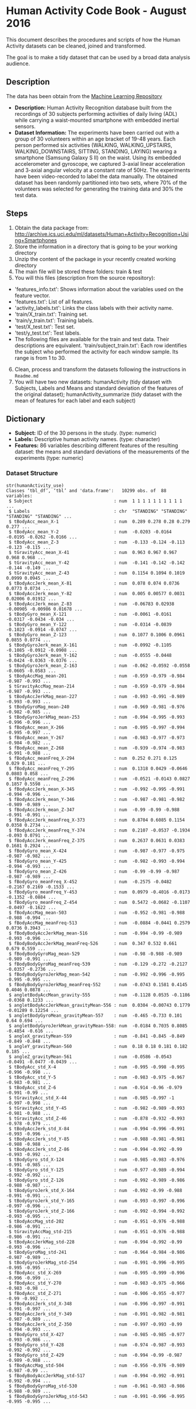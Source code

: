 # Human Activity Code Book - August 2016

This document describes the procedures and scripts of how the Human Activity datasets can be cleaned, joined and transformed.

The goal is to make a tidy dataset that can be used by a broad data analysis audience.
 
## Description
 The data has been obtain from the [Machine Learning Repository](http://archive.ics.uci.edu/ml/datasets/Human+Activity+Recognition+Using+Smartphones)
* **Description:** Human Activity Recognition database built from the recordings of 30 subjects performing activities of daily living (ADL) while carrying a waist-mounted smartphone with embedded inertial sensors.
* **Dataset Information:** The experiments have been carried out with a group of 30 volunteers within an age bracket of 19-48 years. Each person performed six activities (WALKING, WALKING_UPSTAIRS, WALKING_DOWNSTAIRS, SITTING, STANDING, LAYING) wearing a smartphone (Samsung Galaxy S II) on the waist. Using its embedded accelerometer and gyroscope, we captured 3-axial linear acceleration and 3-axial angular velocity at a constant rate of 50Hz. The experiments have been video-recorded to label the data manually. The obtained dataset has been randomly partitioned into two sets, where 70% of the volunteers was selected for generating the training data and 30% the test data. 
 
## Steps
 1. Obtain the data package from: http://archive.ics.uci.edu/ml/datasets/Human+Activity+Recognition+Using+Smartphones
 2. Store the information in a directory that is going to be your working directory
 3. Unzip the content of the package in your recently created working directory
 4. The main file will be stored these folders: train & test
 5. You will this files (description from the source repository):
   - 'features_info.txt': Shows information about the variables used on the feature vector.
   - 'features.txt': List of all features.
   - 'activity_labels.txt': Links the class labels with their activity name.
   - 'train/X_train.txt': Training set.
   - 'train/y_train.txt': Training labels.
   - 'test/X_test.txt': Test set.
   - 'test/y_test.txt': Test labels.
   - The following files are available for the train and test data. Their descriptions are equivalent. 'train/subject_train.txt': Each row identifies the subject who performed the activity for each window sample. Its range is from 1 to 30.
6. Clean, process and transform the datasets following the instructions in `Readme.md`
7. You will have two new datasets: humanActivity (tidy dataset with Subjects, Labels and Means and standard deviation of the features of the original dataset); humanActivity_summarize (tidy dataset with the mean of features for each label and each subject)
 
## Dictionary
 
 - **Subject:** ID of the 30 persons in the study. (type: numeric)
 - **Labels:** Descriptive human activity names. (type: character)
 - **Features:** 86 variables describing different features of the resulting dataset: the means and standard deviations of the measurements of the experiments (type: numeric)
 
### Dataset Structure
```{r}
str(humanActivity_use)
Classes ‘tbl_df’, ‘tbl’ and 'data.frame':	10299 obs. of  88 variables:
 $ Subject                               : num  1 1 1 1 1 1 1 1 1 1 ...
 $ Labels                                : chr  "STANDING" "STANDING" "STANDING" "STANDING" ...
 $ tBodyAcc_mean_X-1                     : num  0.289 0.278 0.28 0.279 0.277 ...
 $ tBodyAcc_mean_Y-2                     : num  -0.0203 -0.0164 -0.0195 -0.0262 -0.0166 ...
 $ tBodyAcc_mean_Z-3                     : num  -0.133 -0.124 -0.113 -0.123 -0.115 ...
 $ tGravityAcc_mean_X-41                 : num  0.963 0.967 0.967 0.968 0.968 ...
 $ tGravityAcc_mean_Y-42                 : num  -0.141 -0.142 -0.142 -0.144 -0.149 ...
 $ tGravityAcc_mean_Z-43                 : num  0.1154 0.1094 0.1019 0.0999 0.0945 ...
 $ tBodyAccJerk_mean_X-81                : num  0.078 0.074 0.0736 0.0773 0.0734 ...
 $ tBodyAccJerk_mean_Y-82                : num  0.005 0.00577 0.0031 0.02006 0.01912 ...
 $ tBodyAccJerk_mean_Z-83                : num  -0.06783 0.02938 -0.00905 -0.00986 0.01678 ...
 $ tBodyGyro_mean_X-121                  : num  -0.0061 -0.0161 -0.0317 -0.0434 -0.034 ...
 $ tBodyGyro_mean_Y-122                  : num  -0.0314 -0.0839 -0.1023 -0.0914 -0.0747 ...
 $ tBodyGyro_mean_Z-123                  : num  0.1077 0.1006 0.0961 0.0855 0.0774 ...
 $ tBodyGyroJerk_mean_X-161              : num  -0.0992 -0.1105 -0.1085 -0.0912 -0.0908 ...
 $ tBodyGyroJerk_mean_Y-162              : num  -0.0555 -0.0448 -0.0424 -0.0363 -0.0376 ...
 $ tBodyGyroJerk_mean_Z-163              : num  -0.062 -0.0592 -0.0558 -0.0605 -0.0583 ...
 $ tBodyAccMag_mean-201                  : num  -0.959 -0.979 -0.984 -0.987 -0.993 ...
 $ tGravityAccMag_mean-214               : num  -0.959 -0.979 -0.984 -0.987 -0.993 ...
 $ tBodyAccJerkMag_mean-227              : num  -0.993 -0.991 -0.989 -0.993 -0.993 ...
 $ tBodyGyroMag_mean-240                 : num  -0.969 -0.981 -0.976 -0.982 -0.985 ...
 $ tBodyGyroJerkMag_mean-253             : num  -0.994 -0.995 -0.993 -0.996 -0.996 ...
 $ fBodyAcc_mean_X-266                   : num  -0.995 -0.997 -0.994 -0.995 -0.997 ...
 $ fBodyAcc_mean_Y-267                   : num  -0.983 -0.977 -0.973 -0.984 -0.982 ...
 $ fBodyAcc_mean_Z-268                   : num  -0.939 -0.974 -0.983 -0.991 -0.988 ...
 $ fBodyAcc_meanFreq_X-294               : num  0.252 0.271 0.125 0.029 0.181 ...
 $ fBodyAcc_meanFreq_Y-295               : num  0.1318 0.0429 -0.0646 0.0803 0.058 ...
 $ fBodyAcc_meanFreq_Z-296               : num  -0.0521 -0.0143 0.0827 0.1857 0.5598 ...
 $ fBodyAccJerk_mean_X-345               : num  -0.992 -0.995 -0.991 -0.994 -0.996 ...
 $ fBodyAccJerk_mean_Y-346               : num  -0.987 -0.981 -0.982 -0.989 -0.989 ...
 $ fBodyAccJerk_mean_Z-347               : num  -0.99 -0.99 -0.988 -0.991 -0.991 ...
 $ fBodyAccJerk_meanFreq_X-373           : num  0.8704 0.6085 0.1154 0.0358 0.2734 ...
 $ fBodyAccJerk_meanFreq_Y-374           : num  0.2107 -0.0537 -0.1934 -0.093 0.0791 ...
 $ fBodyAccJerk_meanFreq_Z-375           : num  0.2637 0.0631 0.0383 0.1681 0.2924 ...
 $ fBodyGyro_mean_X-424                  : num  -0.987 -0.977 -0.975 -0.987 -0.982 ...
 $ fBodyGyro_mean_Y-425                  : num  -0.982 -0.993 -0.994 -0.994 -0.993 ...
 $ fBodyGyro_mean_Z-426                  : num  -0.99 -0.99 -0.987 -0.987 -0.989 ...
 $ fBodyGyro_meanFreq_X-452              : num  -0.2575 -0.0482 -0.2167 0.2169 -0.1533 ...
 $ fBodyGyro_meanFreq_Y-453              : num  0.0979 -0.4016 -0.0173 -0.1352 -0.0884 ...
 $ fBodyGyro_meanFreq_Z-454              : num  0.5472 -0.0682 -0.1107 -0.0497 -0.1622 ...
 $ fBodyAccMag_mean-503                  : num  -0.952 -0.981 -0.988 -0.988 -0.994 ...
 $ fBodyAccMag_meanFreq-513              : num  -0.0884 -0.0441 0.2579 0.0736 0.3943 ...
 $ fBodyBodyAccJerkMag_mean-516          : num  -0.994 -0.99 -0.989 -0.993 -0.996 ...
 $ fBodyBodyAccJerkMag_meanFreq-526      : num  0.347 0.532 0.661 0.679 0.559 ...
 $ fBodyBodyGyroMag_mean-529             : num  -0.98 -0.988 -0.989 -0.989 -0.991 ...
 $ fBodyBodyGyroMag_meanFreq-539         : num  -0.129 -0.272 -0.2127 -0.0357 -0.2736 ...
 $ fBodyBodyGyroJerkMag_mean-542         : num  -0.992 -0.996 -0.995 -0.995 -0.995 ...
 $ fBodyBodyGyroJerkMag_meanFreq-552     : num  -0.0743 0.1581 0.4145 0.4046 0.0878 ...
 $ angletBodyAccMean_gravity-555         : num  -0.1128 0.0535 -0.1186 -0.0368 0.1233 ...
 $ angletBodyAccJerkMean_gravityMean-556 : num  0.0304 -0.00743 0.1779 -0.01289 0.12254 ...
 $ angletBodyGyroMean_gravityMean-557    : num  -0.465 -0.733 0.101 0.64 0.694 ...
 $ angletBodyGyroJerkMean_gravityMean-558: num  -0.0184 0.7035 0.8085 -0.4854 -0.616 ...
 $ angleX_gravityMean-559                : num  -0.841 -0.845 -0.849 -0.849 -0.848 ...
 $ angleY_gravityMean-560                : num  0.18 0.18 0.181 0.182 0.185 ...
 $ angleZ_gravityMean-561                : num  -0.0586 -0.0543 -0.0491 -0.0477 -0.0439 ...
 $ tBodyAcc_std_X-4                      : num  -0.995 -0.998 -0.995 -0.996 -0.998 ...
 $ tBodyAcc_std_Y-5                      : num  -0.983 -0.975 -0.967 -0.983 -0.981 ...
 $ tBodyAcc_std_Z-6                      : num  -0.914 -0.96 -0.979 -0.991 -0.99 ...
 $ tGravityAcc_std_X-44                  : num  -0.985 -0.997 -1 -0.997 -0.998 ...
 $ tGravityAcc_std_Y-45                  : num  -0.982 -0.989 -0.993 -0.981 -0.988 ...
 $ tGravityAcc_std_Z-46                  : num  -0.878 -0.932 -0.993 -0.978 -0.979 ...
 $ tBodyAccJerk_std_X-84                 : num  -0.994 -0.996 -0.991 -0.993 -0.996 ...
 $ tBodyAccJerk_std_Y-85                 : num  -0.988 -0.981 -0.981 -0.988 -0.988 ...
 $ tBodyAccJerk_std_Z-86                 : num  -0.994 -0.992 -0.99 -0.993 -0.992 ...
 $ tBodyGyro_std_X-124                   : num  -0.985 -0.983 -0.976 -0.991 -0.985 ...
 $ tBodyGyro_std_Y-125                   : num  -0.977 -0.989 -0.994 -0.992 -0.992 ...
 $ tBodyGyro_std_Z-126                   : num  -0.992 -0.989 -0.986 -0.988 -0.987 ...
 $ tBodyGyroJerk_std_X-164               : num  -0.992 -0.99 -0.988 -0.991 -0.991 ...
 $ tBodyGyroJerk_std_Y-165               : num  -0.993 -0.997 -0.996 -0.997 -0.996 ...
 $ tBodyGyroJerk_std_Z-166               : num  -0.992 -0.994 -0.992 -0.993 -0.995 ...
 $ tBodyAccMag_std-202                   : num  -0.951 -0.976 -0.988 -0.986 -0.991 ...
 $ tGravityAccMag_std-215                : num  -0.951 -0.976 -0.988 -0.986 -0.991 ...
 $ tBodyAccJerkMag_std-228               : num  -0.994 -0.992 -0.99 -0.993 -0.996 ...
 $ tBodyGyroMag_std-241                  : num  -0.964 -0.984 -0.986 -0.987 -0.989 ...
 $ tBodyGyroJerkMag_std-254              : num  -0.991 -0.996 -0.995 -0.995 -0.995 ...
 $ fBodyAcc_std_X-269                    : num  -0.995 -0.999 -0.996 -0.996 -0.999 ...
 $ fBodyAcc_std_Y-270                    : num  -0.983 -0.975 -0.966 -0.983 -0.98 ...
 $ fBodyAcc_std_Z-271                    : num  -0.906 -0.955 -0.977 -0.99 -0.992 ...
 $ fBodyAccJerk_std_X-348                : num  -0.996 -0.997 -0.991 -0.991 -0.997 ...
 $ fBodyAccJerk_std_Y-349                : num  -0.991 -0.982 -0.981 -0.987 -0.989 ...
 $ fBodyAccJerk_std_Z-350                : num  -0.997 -0.993 -0.99 -0.994 -0.993 ...
 $ fBodyGyro_std_X-427                   : num  -0.985 -0.985 -0.977 -0.993 -0.986 ...
 $ fBodyGyro_std_Y-428                   : num  -0.974 -0.987 -0.993 -0.992 -0.992 ...
 $ fBodyGyro_std_Z-429                   : num  -0.994 -0.99 -0.987 -0.989 -0.988 ...
 $ fBodyAccMag_std-504                   : num  -0.956 -0.976 -0.989 -0.987 -0.99 ...
 $ fBodyBodyAccJerkMag_std-517           : num  -0.994 -0.992 -0.991 -0.992 -0.994 ...
 $ fBodyBodyGyroMag_std-530              : num  -0.961 -0.983 -0.986 -0.988 -0.989 ...
 $ fBodyBodyGyroJerkMag_std-543          : num  -0.991 -0.996 -0.995 -0.995 -0.995 ...
```
 
